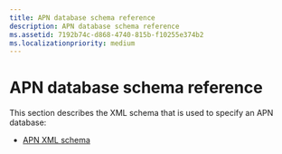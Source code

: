 ```yaml
---
title: APN database schema reference
description: APN database schema reference
ms.assetid: 7192b74c-d868-4740-815b-f10255e374b2
ms.localizationpriority: medium
---
```


# APN database schema reference


This section describes the XML schema that is used to specify an APN database:

-   [APN XML schema](apn-xml-schema.md)

 

 






